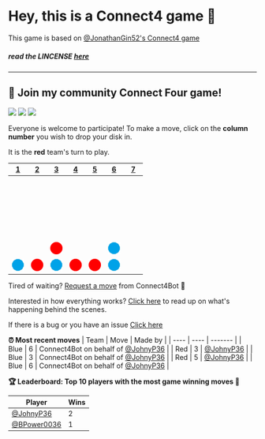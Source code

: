 # Hey, this is a Connect4 game 🔢

This game is based on [@JonathanGin52's Connect4 game](https://github.com/JonathanGin52/JonathanGin52)

##### read the LINCENSE [here](https://github.com/JohnyP36/Connect4/blob/main/LICENSE)

---

## :game_die: Join my community Connect Four game!
<p >
<a align="center"><img src="https://img.shields.io/badge/Moves%20played-142-blue" /></a>
<a align="center"><img src="https://img.shields.io/badge/Completed%20games-4-brightgreen" /></a>
<a align="center"><img src="https://img.shields.io/badge/Total%20players-3-orange" /></a>
</p>

Everyone is welcome to participate! To make a move, click on the **column number** you wish to drop your disk in.

It is the **red** team's turn to play.

|[1](https://github.com/JohnyP36/Connect4/issues/new?title=connect4%7Cdrop%7Cred%7C1&body=Just+push+%27Submit+new+issue%27+without+editing+the+title.+The+README+will+be+updated+after+approximately+30+seconds.)|[2](https://github.com/JohnyP36/Connect4/issues/new?title=connect4%7Cdrop%7Cred%7C2&body=Just+push+%27Submit+new+issue%27+without+editing+the+title.+The+README+will+be+updated+after+approximately+30+seconds.)|[3](https://github.com/JohnyP36/Connect4/issues/new?title=connect4%7Cdrop%7Cred%7C3&body=Just+push+%27Submit+new+issue%27+without+editing+the+title.+The+README+will+be+updated+after+approximately+30+seconds.)|[4](https://github.com/JohnyP36/Connect4/issues/new?title=connect4%7Cdrop%7Cred%7C4&body=Just+push+%27Submit+new+issue%27+without+editing+the+title.+The+README+will+be+updated+after+approximately+30+seconds.)|[5](https://github.com/JohnyP36/Connect4/issues/new?title=connect4%7Cdrop%7Cred%7C5&body=Just+push+%27Submit+new+issue%27+without+editing+the+title.+The+README+will+be+updated+after+approximately+30+seconds.)|[6](https://github.com/JohnyP36/Connect4/issues/new?title=connect4%7Cdrop%7Cred%7C6&body=Just+push+%27Submit+new+issue%27+without+editing+the+title.+The+README+will+be+updated+after+approximately+30+seconds.)|[7](https://github.com/JohnyP36/Connect4/issues/new?title=connect4%7Cdrop%7Cred%7C7&body=Just+push+%27Submit+new+issue%27+without+editing+the+title.+The+README+will+be+updated+after+approximately+30+seconds.)|
| - | - | - | - | - | - | - |
|![](https://raw.githubusercontent.com/JohnyP36/Connect4/main/images/blank.png)|![](https://raw.githubusercontent.com/JohnyP36/Connect4/main/images/blank.png)|![](https://raw.githubusercontent.com/JohnyP36/Connect4/main/images/blank.png)|![](https://raw.githubusercontent.com/JohnyP36/Connect4/main/images/blank.png)|![](https://raw.githubusercontent.com/JohnyP36/Connect4/main/images/blank.png)|![](https://raw.githubusercontent.com/JohnyP36/Connect4/main/images/blank.png)|![](https://raw.githubusercontent.com/JohnyP36/Connect4/main/images/blank.png)|
|![](https://raw.githubusercontent.com/JohnyP36/Connect4/main/images/blank.png)|![](https://raw.githubusercontent.com/JohnyP36/Connect4/main/images/blank.png)|![](https://raw.githubusercontent.com/JohnyP36/Connect4/main/images/blank.png)|![](https://raw.githubusercontent.com/JohnyP36/Connect4/main/images/blank.png)|![](https://raw.githubusercontent.com/JohnyP36/Connect4/main/images/blank.png)|![](https://raw.githubusercontent.com/JohnyP36/Connect4/main/images/blank.png)|![](https://raw.githubusercontent.com/JohnyP36/Connect4/main/images/blank.png)|
|![](https://raw.githubusercontent.com/JohnyP36/Connect4/main/images/blank.png)|![](https://raw.githubusercontent.com/JohnyP36/Connect4/main/images/blank.png)|![](https://raw.githubusercontent.com/JohnyP36/Connect4/main/images/blank.png)|![](https://raw.githubusercontent.com/JohnyP36/Connect4/main/images/blank.png)|![](https://raw.githubusercontent.com/JohnyP36/Connect4/main/images/blank.png)|![](https://raw.githubusercontent.com/JohnyP36/Connect4/main/images/blank.png)|![](https://raw.githubusercontent.com/JohnyP36/Connect4/main/images/blank.png)|
|![](https://raw.githubusercontent.com/JohnyP36/Connect4/main/images/blank.png)|![](https://raw.githubusercontent.com/JohnyP36/Connect4/main/images/blank.png)|![](https://raw.githubusercontent.com/JohnyP36/Connect4/main/images/blank.png)|![](https://raw.githubusercontent.com/JohnyP36/Connect4/main/images/blank.png)|![](https://raw.githubusercontent.com/JohnyP36/Connect4/main/images/blank.png)|![](https://raw.githubusercontent.com/JohnyP36/Connect4/main/images/blank.png)|![](https://raw.githubusercontent.com/JohnyP36/Connect4/main/images/blank.png)|
|![](https://raw.githubusercontent.com/JohnyP36/Connect4/main/images/blank.png)|![](https://raw.githubusercontent.com/JohnyP36/Connect4/main/images/blank.png)|![](https://raw.githubusercontent.com/JohnyP36/Connect4/main/images/red.png)|![](https://raw.githubusercontent.com/JohnyP36/Connect4/main/images/blank.png)|![](https://raw.githubusercontent.com/JohnyP36/Connect4/main/images/blank.png)|![](https://raw.githubusercontent.com/JohnyP36/Connect4/main/images/blue.png)|![](https://raw.githubusercontent.com/JohnyP36/Connect4/main/images/blank.png)|
|![](https://raw.githubusercontent.com/JohnyP36/Connect4/main/images/blue.png)|![](https://raw.githubusercontent.com/JohnyP36/Connect4/main/images/red.png)|![](https://raw.githubusercontent.com/JohnyP36/Connect4/main/images/blue.png)|![](https://raw.githubusercontent.com/JohnyP36/Connect4/main/images/red.png)|![](https://raw.githubusercontent.com/JohnyP36/Connect4/main/images/red.png)|![](https://raw.githubusercontent.com/JohnyP36/Connect4/main/images/blue.png)|![](https://raw.githubusercontent.com/JohnyP36/Connect4/main/images/blank.png)|

Tired of waiting? [Request a move](https://github.com/JohnyP36/Connect4/issues/new?title=connect4%7Cdrop%7Cred%7Cai&body=Just+push+%27Submit+new+issue%27+without+editing+the+title.+The+README+will+be+updated+after+approximately+30+seconds.) from Connect4Bot :robot: 

Interested in how everything works? [Click here](https://github.com/JohnyP36/Connect4/tree/main/connect4) to read up on what's happening behind the scenes.

If there is a bug or you have an issue [Click here](https://github.com/JohnyP36/Connect4/issues)

**:alarm_clock: Most recent moves**
| Team | Move | Made by |
| ---- | ---- | ------- |
| Blue | 6 | Connect4Bot on behalf of [@JohnyP36](https://github.com/JohnyP36) |
| Red | 3 | [@JohnyP36](https://github.com/JohnyP36) |
| Blue | 3 | Connect4Bot on behalf of [@JohnyP36](https://github.com/JohnyP36) |
| Red | 5 | [@JohnyP36](https://github.com/JohnyP36) |
| Blue | 6 | Connect4Bot on behalf of [@JohnyP36](https://github.com/JohnyP36) |

**:trophy: Leaderboard: Top 10 players with the most game winning moves :1st_place_medal:**
   
| Player | Wins |
| ------ | -----|
| [@JohnyP36](https://github.com/JohnyP36) | 2 |
| [@BPower0036](https://github.com/BPower0036) | 1 |

